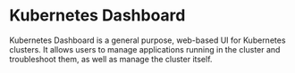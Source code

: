 # Kubernetes Dashboard

Kubernetes Dashboard is a general purpose, web-based UI for Kubernetes clusters. It allows users to manage applications running in the cluster and troubleshoot them, as well as manage the cluster itself.